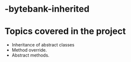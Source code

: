 
# -bytebank-inherited

# Topics covered in the project

- Inheritance of abstract classes
- Method override.
- Abstract methods.